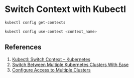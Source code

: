 # Switch Context with Kubectl

```bash
kubectl config get-contexts
```

```bash
kubectl config use-context <context_name>
```

## References

1. [Kubectl: Switch Context – Kubernetes](https://www.shellhacks.com/kubectl-switch-context-kubernetes/)
1. [Switch Between Multiple Kubernetes Clusters With Ease](https://nikgrozev.com/2019/10/03/switch-between-multiple-kubernetes-clusters-with-ease/)
1. [Configure Access to Multiple Clusters](https://kubernetes.io/docs/tasks/access-application-cluster/configure-access-multiple-clusters/)
